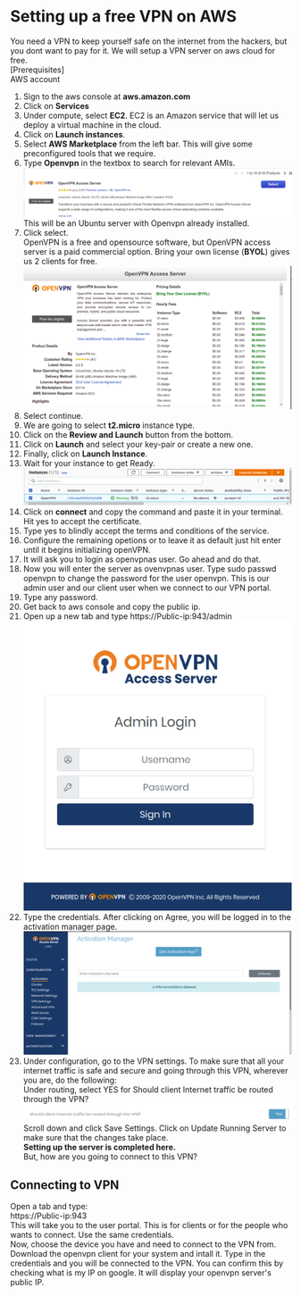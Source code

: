 # Setting up a free VPN on AWS  
You need a VPN to keep yourself safe on the internet from the hackers, but you dont want to pay for it. We will setup a VPN server on aws cloud for free.  
[Prerequisites]  
AWS account  
  
1. Sign to the aws console at **aws.amazon.com**  
2. Click on **Services**  
3. Under compute, select **EC2**. EC2 is an Amazon service that will let us deploy a virtual machine in the cloud.  
4. Click on **Launch instances**.  
5. Select **AWS Marketplace** from the left bar. This will give some preconfigured tools that we require.
6. Type **Openvpn** in the textbox to search for relevant AMIs.  
![Openvpn_ami](https://github.com/vidushi-bansal/Setup-VPN-AWS/blob/main/openvpn_ami.png)  
This will be an Ubuntu server with Openvpn already installed.  
7. Click select.  
OpenVPN is a free and opensource software, but OpenVPN access server is a paid commercial option. Bring your own license (**BYOL**) gives us 2 clients for free.  
![BYOL](https://github.com/vidushi-bansal/Setup-VPN-AWS/blob/main/BYOL.png)    
8. Select continue.  
9. We are going to select **t2.micro** instance type.  
10. Click on the **Review and Launch** button from the bottom.  
11. Click on **Launch** and select your key-pair or create a new one.  
12. Finally, click on **Launch Instance**.  
13. Wait for your instance to get Ready.  
![Instance](https://github.com/vidushi-bansal/Setup-VPN-AWS/blob/main/Instance.png)  
14. Click on **connect** and copy the command and paste it in your terminal. Hit yes to accept the certificate.
15. Type yes to blindly accept the terms and conditions of the service.   
16. Configure the remaining opetions or to leave it as default just hit enter until it begins initializing openVPN.  
17. It will ask you to login as openvpnas user. Go ahead and do that.  
18. Now you will enter the server as ovenvpnas user. Type sudo passwd openvpn to change the password for the user openvpn. This is our admin user and our client user when we connect to our VPN portal.  
19. Type any password.  
20. Get back to aws console and copy the public ip.  
21. Open up a new tab and type https://Public-ip:943/admin  
![Openvpn_server](https://github.com/vidushi-bansal/Setup-VPN-AWS/blob/main/openvpn_server.png)  
22. Type the credentials. After clicking on Agree, you will be logged in to the activation manager page. 
![Activation_manager](https://github.com/vidushi-bansal/Setup-VPN-AWS/blob/main/activation_manager.png)  
23. Under configuration, go to the VPN settings. To make sure that all your internet traffic is safe and secure and going through this VPN, wherever you are, do the following:  
Under routing, select YES for Should client Internet traffic be routed through the VPN?  
![do_this](https://github.com/vidushi-bansal/Setup-VPN-AWS/blob/main/do_this.png)  
Scroll down and click Save Settings. Click on Update Running Server to make sure that the changes take place.  
**Setting up the server is completed here.**  
But, how are you going to connect to this VPN?
## Connecting to VPN  
Open a tab and type:   
https://Public-ip:943  
This will take you to the user portal. This is for clients or for the people who wants to connect. Use the same credentials.  
Now, choose the device you have and need to connect to the VPN from.  
Download the openvpn client for your system and intall it. Type in the credentials and you will be connected to the VPN. You can confirm this by checking what is my IP on google. It will display your openvpn server's public IP.  